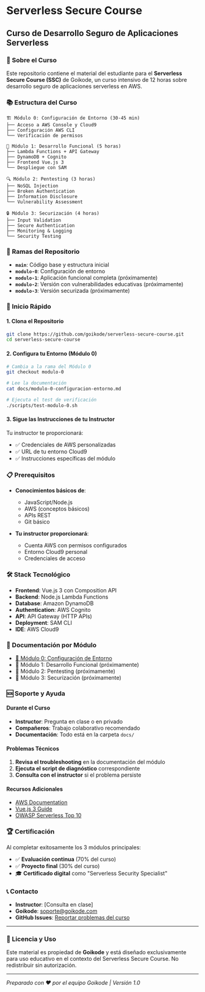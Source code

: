 # Serverless Secure Course
## Curso de Desarrollo Seguro de Aplicaciones Serverless

### 🎯 Sobre el Curso

Este repositorio contiene el material del estudiante para el **Serverless Secure Course (SSC)** de Goikode, un curso intensivo de 12 horas sobre desarrollo seguro de aplicaciones serverless en AWS.

### 📚 Estructura del Curso

```
🏗️ Módulo 0: Configuración de Entorno (30-45 min)
├── Acceso a AWS Console y Cloud9
├── Configuración AWS CLI
└── Verificación de permisos

🚀 Módulo 1: Desarrollo Funcional (5 horas)
├── Lambda Functions + API Gateway
├── DynamoDB + Cognito
├── Frontend Vue.js 3
└── Despliegue con SAM

🔍 Módulo 2: Pentesting (3 horas)
├── NoSQL Injection
├── Broken Authentication
├── Information Disclosure
└── Vulnerability Assessment

🔒 Módulo 3: Securización (4 horas)
├── Input Validation
├── Secure Authentication
├── Monitoring & Logging
└── Security Testing
```

### 🌿 Ramas del Repositorio

- **`main`**: Código base y estructura inicial
- **`modulo-0`**: Configuración de entorno
- **`modulo-1`**: Aplicación funcional completa (próximamente)
- **`modulo-2`**: Versión con vulnerabilidades educativas (próximamente)
- **`modulo-3`**: Versión securizada (próximamente)

### 🚀 Inicio Rápido

#### 1. Clona el Repositorio
```bash
git clone https://github.com/goikode/serverless-secure-course.git
cd serverless-secure-course
```

#### 2. Configura tu Entorno (Módulo 0)
```bash
# Cambia a la rama del Módulo 0
git checkout modulo-0

# Lee la documentación
cat docs/modulo-0-configuracion-entorno.md

# Ejecuta el test de verificación
./scripts/test-modulo-0.sh
```

#### 3. Sigue las Instrucciones de tu Instructor
Tu instructor te proporcionará:
- ✅ Credenciales de AWS personalizadas
- ✅ URL de tu entorno Cloud9
- ✅ Instrucciones específicas del módulo

### 📋 Prerequisitos

- **Conocimientos básicos de**:
  - JavaScript/Node.js
  - AWS (conceptos básicos)
  - APIs REST
  - Git básico

- **Tu instructor proporcionará**:
  - Cuenta AWS con permisos configurados
  - Entorno Cloud9 personal
  - Credenciales de acceso

### 🛠️ Stack Tecnológico

- **Frontend**: Vue.js 3 con Composition API
- **Backend**: Node.js Lambda Functions
- **Database**: Amazon DynamoDB
- **Authentication**: AWS Cognito
- **API**: API Gateway (HTTP APIs)
- **Deployment**: SAM CLI
- **IDE**: AWS Cloud9

### 📖 Documentación por Módulo

- [📝 Módulo 0: Configuración de Entorno](docs/modulo-0-configuracion-entorno.md)
- 📝 Módulo 1: Desarrollo Funcional (próximamente)
- 📝 Módulo 2: Pentesting (próximamente)
- 📝 Módulo 3: Securización (próximamente)

### 🆘 Soporte y Ayuda

#### Durante el Curso
- **Instructor**: Pregunta en clase o en privado
- **Compañeros**: Trabajo colaborativo recomendado
- **Documentación**: Todo está en la carpeta `docs/`

#### Problemas Técnicos
1. **Revisa el troubleshooting** en la documentación del módulo
2. **Ejecuta el script de diagnóstico** correspondiente
3. **Consulta con el instructor** si el problema persiste

#### Recursos Adicionales
- [AWS Documentation](https://docs.aws.amazon.com/)
- [Vue.js 3 Guide](https://vuejs.org/guide/)
- [OWASP Serverless Top 10](https://owasp.org/www-project-serverless-top-10/)

### 🏆 Certificación

Al completar exitosamente los 3 módulos principales:
- ✅ **Evaluación continua** (70% del curso)
- ✅ **Proyecto final** (30% del curso)
- 🎓 **Certificado digital** como "Serverless Security Specialist"

### 📞 Contacto

- **Instructor**: [Consulta en clase]
- **Goikode**: soporte@goikode.com
- **GitHub Issues**: [Reportar problemas del curso](../../issues)

---

### 📄 Licencia y Uso

Este material es propiedad de **Goikode** y está diseñado exclusivamente para uso educativo en el contexto del Serverless Secure Course. No redistribuir sin autorización.

---

*Preparado con ❤️ por el equipo Goikode | Versión 1.0*